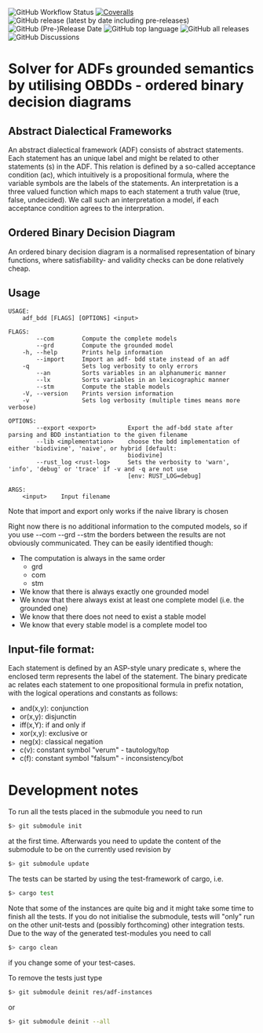 ![GitHub Workflow Status](https://img.shields.io/github/workflow/status/ellmau/adf-obdd/Code%20coverage%20with%20tarpaulin) [![Coveralls](https://img.shields.io/coveralls/github/ellmau/adf-obdd)](https://coveralls.io/github/ellmau/adf-obdd) ![GitHub release (latest by date including pre-releases)](https://img.shields.io/github/v/release/ellmau/adf-obdd?include_prereleases) ![GitHub (Pre-)Release Date](https://img.shields.io/github/release-date-pre/ellmau/adf-obdd?label=release%20from) ![GitHub top language](https://img.shields.io/github/languages/top/ellmau/adf-obdd) ![GitHub all releases](https://img.shields.io/github/downloads/ellmau/adf-obdd/total) ![GitHub Discussions](https://img.shields.io/github/discussions/ellmau/adf-obdd)
# Solver for ADFs grounded semantics by utilising OBDDs - ordered binary decision diagrams


## Abstract Dialectical Frameworks
An abstract dialectical framework (ADF) consists of abstract statements. Each statement has an unique label and might be related to other statements (s) in the ADF. This relation is defined by a so-called acceptance condition (ac), which intuitively is a propositional formula, where the variable symbols are the labels of the statements. An interpretation is a three valued function which maps to each statement a truth value (true, false, undecided). We call such an interpretation a model, if each acceptance condition agrees to the interpration. 
## Ordered Binary Decision Diagram
An ordered binary decision diagram is a normalised representation of binary functions, where satisfiability- and validity checks can be done relatively cheap.

## Usage
```
USAGE:
    adf_bdd [FLAGS] [OPTIONS] <input>

FLAGS:
        --com        Compute the complete models
        --grd        Compute the grounded model
    -h, --help       Prints help information
        --import     Import an adf- bdd state instead of an adf
    -q               Sets log verbosity to only errors
        --an         Sorts variables in an alphanumeric manner
        --lx         Sorts variables in an lexicographic manner
        --stm        Compute the stable models
    -V, --version    Prints version information
    -v               Sets log verbosity (multiple times means more verbose)

OPTIONS:
        --export <export>         Export the adf-bdd state after parsing and BDD instantiation to the given filename
        --lib <implementation>    choose the bdd implementation of either 'biodivine', 'naive', or hybrid [default:
                                  biodivine]
        --rust_log <rust-log>     Sets the verbosity to 'warn', 'info', 'debug' or 'trace' if -v and -q are not use
                                  [env: RUST_LOG=debug]

ARGS:
    <input>    Input filename
```

Note that import and export only works if the naive library is chosen

Right now there is no additional information to the computed models, so if you use --com --grd --stm the borders between the results are not obviously communicated.
They can be easily identified though:
- The computation is always in the same order
  - grd
  - com
  - stm
- We know that there is always exactly one grounded model
- We know that there always exist at least one complete model (i.e. the grounded one)
- We know that there does not need to exist a stable model
- We know that every stable model is a complete model too


## Input-file format:
Each statement is defined by an ASP-style unary predicate s, where the enclosed term represents the label of the statement.
The binary predicate ac relates each statement to one propositional formula in prefix notation, with the logical operations and constants as follows:
- and(x,y): conjunction
- or(x,y): disjunctin
- iff(x,Y): if and only if
- xor(x,y): exclusive or
- neg(x): classical negation
- c(v): constant symbol "verum" - tautology/top
- c(f): constant symbol "falsum" - inconsistency/bot

# Development notes
To run all the tests placed in the submodule you need to run
```bash
$> git submodule init
```
at the first time.
Afterwards you need to update the content of the submodule to be on the currently used revision by
```bash
$> git submodule update
```

The tests can be started by using the test-framework of cargo, i.e.
```bash
$> cargo test
```
Note that some of the instances are quite big and it might take some time to finish all the tests.
If you do not initialise the submodule, tests will "only" run on the other unit-tests and (possibly forthcoming) other integration tests.
Due to the way of the generated test-modules you need to call 
```bash
$> cargo clean
```
if you change some of your test-cases.

To remove the tests just type
```bash
$> git submodule deinit res/adf-instances
```
or
```bash
$> git submodule deinit --all
```
